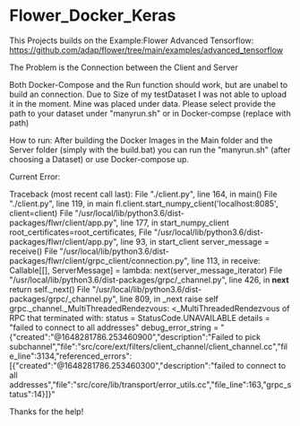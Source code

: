 # Flower_Docker_Keras

This Projects builds on the Example:Flower Advanced Tensorflow: https://github.com/adap/flower/tree/main/examples/advanced_tensorflow

The Problem is the Connection between the Client and Server

Both Docker-Compose and the Run function should work, but are unabel to build an connection.
Due to Size of my testDataset I was not able to upload it in the moment. Mine was placed under data.
Please select provide the path to your dataset under "manyrun.sh" or in Docker-compse (replace <dataset> with path)


How to run:
After building the Docker Images in the Main folder and the Server folder (simply with the build.bat)
you can run the "manyrun.sh" (after choosing a Dataset) or use Docker-compose up.


Current Error:
  
  
Traceback (most recent call last):
  File "./client.py", line 164, in <module>
    main()
  File "./client.py", line 119, in main
    fl.client.start_numpy_client('localhost:8085', client=client)
  File "/usr/local/lib/python3.6/dist-packages/flwr/client/app.py", line 177, in start_numpy_client
    root_certificates=root_certificates,
  File "/usr/local/lib/python3.6/dist-packages/flwr/client/app.py", line 93, in start_client
    server_message = receive()
  File "/usr/local/lib/python3.6/dist-packages/flwr/client/grpc_client/connection.py", line 113, in <lambda>
    receive: Callable[[], ServerMessage] = lambda: next(server_message_iterator)
  File "/usr/local/lib/python3.6/dist-packages/grpc/_channel.py", line 426, in __next__
    return self._next()
  File "/usr/local/lib/python3.6/dist-packages/grpc/_channel.py", line 809, in _next
    raise self
grpc._channel._MultiThreadedRendezvous: <_MultiThreadedRendezvous of RPC that terminated with:
        status = StatusCode.UNAVAILABLE
        details = "failed to connect to all addresses"
        debug_error_string = "{"created":"@1648281786.253460900","description":"Failed to pick subchannel","file":"src/core/ext/filters/client_channel/client_channel.cc","file_line":3134,"referenced_errors":[{"created":"@1648281786.253460300","description":"failed to connect to all addresses","file":"src/core/lib/transport/error_utils.cc","file_line":163,"grpc_status":14}]}"
>


Thanks for the help!
